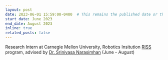 ```yaml
---
layout: post
date: 2023-06-01 15:59:00-0400  # This remains the published date or the starting date
start_date: June 2023
end_date: August 2023
inline: true
related_posts: false
---
```


Research Intern at Carnegie Mellon University, Robotics Insitution [RISS](https://riss.ri.cmu.edu/) program, advised by [Dr. Srinivasa Narasimhan](https://www.cs.cmu.edu/~srinivas/) (June - August)
